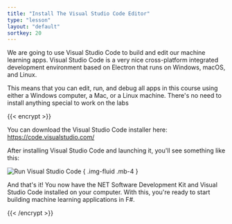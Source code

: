 ```yaml
---
title: "Install The Visual Studio Code Editor"
type: "lesson"
layout: "default"
sortkey: 20
---
```


We are going to use Visual Studio Code to build and edit our machine learning apps. Visual Studio Code is a very nice cross-platform integrated development environment based on Electron that runs on Windows, macOS, and Linux.

This means that you can edit, run, and debug all apps in this course using either a Windows computer, a Mac, or a Linux machine. There's no need to install anything special to work on the labs

{{< encrypt >}}

You can download the Visual Studio Code installer here:
https://code.visualstudio.com/

After installing Visual Studio Code and launching it, you'll see something like this:

![Run Visual Studio Code](../img/run-vscode.jpg)
{ .img-fluid .mb-4 }

And that's it! You now have the NET Software Development Kit and Visual Studio Code installed on your computer. With this, you're ready to start building machine learning applications in F#. 

{{< /encrypt >}}
